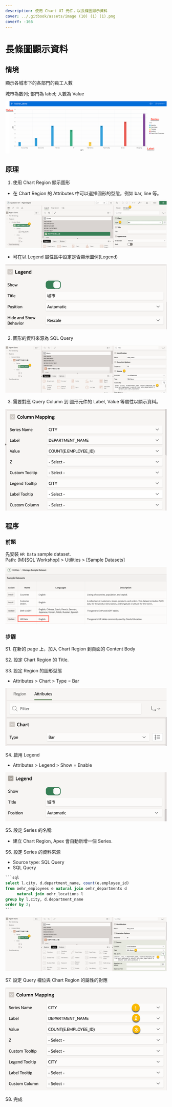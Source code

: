```yaml
---
description: 使用 Chart UI 元件，以長條圖顯示資料
cover: ../.gitbook/assets/image (10) (1) (1).png
coverY: -166
---
```


# 長條圖顯示資料

## 情境

顯示各城市下的各部門的員工人數

城市為數列; 部門為 label; 人數為 Value

![](<../.gitbook/assets/image (10) (1) (1).png>)

## 原理

1. 使用 Chart Region 顯示圖形

* 在 Chart Region 的 Attributes 中可以選擇圖形的型態，例如 bar, line 等。

![](<../.gitbook/assets/image (2).png>)

* 可在以 Legend 屬性區中設定是否顯示圖例(Legend)

![](<../.gitbook/assets/image (16) (1) (1) (1).png>)

2. 圖形的資料來源為 SQL Query&#x20;

![](<../.gitbook/assets/image (8) (1).png>)

3. 需要對應 Query Column 到 圖形元件的 Label, Value 等屬性以顯示資料。

![](<../.gitbook/assets/image (12).png>)

## 程序

### 前題

先安裝 `HR Data` sample dataset.\
Path: (M)\[SQL Workshop] > Utilities > \[Sample Datasets]

![](<../.gitbook/assets/image (9) (1).png>)

### 步驟

S1. 在新的 page 上，加入 Chart Region 到頁面的 Content Body&#x20;

S2. 設定 Chart Region 的 Title.

S3. 設定 Region 的圖形型態

* Attributes > Chart > Type = Bar

![](<../.gitbook/assets/image (13).png>)

S4. 啟用 Legend&#x20;

* Attributes > Legend > Show = Enable

![](<../.gitbook/assets/image (14) (1).png>)

S5. 設定 Series 的名稱

* 建立 Chart Region, Apex 會自動新增一個 Series.

S6. 設定 Series 的資料來源

* Source type: SQL Query
* SQL Query

````sql
```sql
select l.city, d.department_name, count(e.employee_id)
from oehr_employees e natural join oehr_departments d
     natural join oehr_locations l
group by l.city, d.department_name
order by 2;
```
````

![](<../.gitbook/assets/image (15) (1).png>)

S7. 設定 Query 欄位與 Chart Region 的屬性的對應

![](<../.gitbook/assets/image (11).png>)

S8. 完成



